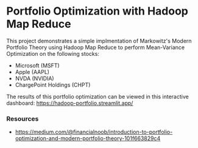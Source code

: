 # Portfolio Optimization with Hadoop Map Reduce

This project demonstrates a simple implmentation of Markowitz's Modern Portfolio Theory using Hadoop Map Reduce to perform Mean-Variance Optimization on the following stocks:
- Microsoft (MSFT)
- Apple (AAPL)
- NVDA (NVIDIA)
- ChargePoint Holdings (CHPT)

The results of this portfolio optimization can be viewed in this interactive dashboard:
https://hadoop-portfolio.streamlit.app/



### Resources
- https://medium.com/@financialnoob/introduction-to-portfolio-optimization-and-modern-portfolio-theory-101f663829c4
